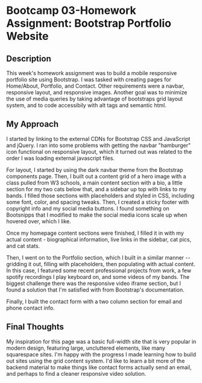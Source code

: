 # Bootcamp 03-Homework Assignment: Bootstrap Portfolio Website

## Description

This week's homework assignment was to build a mobile responsive portfolio site using Bootstrap. I was tasked with creating pages for Home/About, Portfolio, and Contact. Other requirements were a navbar, responsive layout, and responsive images. Another goal was to minimize the use of media queries by taking advantage of bootstraps grid layout system, and to code accessibily with alt tags and semantic html.
  
## My Approach

I started by linking to the external CDNs for Bootstrap CSS and JavaScript and jQuery. I ran into some problems with getting the navbar "hamburger" icon functional on responsive layout, which it turned out was related to the order I was loading external javascript files.

For layout, I started by using the dark navbar theme from the Bootstrap components page. Then, I built out a content grid of a hero image with a class pulled from W3 schools, a main content section with a bio, a little section for my two cats below that, and a sidebar up top with links to my bands. I filled those sections with placeholders and styled in CSS, including some font, color, and spacing tweaks. Then, I created a sticky footer with copyright info and my social media buttons. I found something on Bootsnipps that I modified to make the social media icons scale up when hovered over, which I like. 

Once my homepage content sections were finished, I filled it in with my actual content - biographical information, live links in the sidebar, cat pics, and cat stats.

Then, I went on to the Portfolio section, which I built in a similar manner -- gridding it out, filling with placeholders, then populating with actual content. In this case, I featured some recent professional projects from work, a few spotify recordings I play keyboard on, and some videos of my bands. The biggest challenge there was the responsive video iframe section, but I found a solution that I'm satisfied with from Bootstrap's documentation.

Finally, I built the contact form with a two column section for email and phone contact info.

## Final Thoughts

My inspiration for this page was a basic full-width site that is very popular in modern design, featuring large, uncluttered elements, like many squarespace sites. I'm happy with the progress I made learning how to build out sites using the grid content system. I'd like to learn a bit more of the backend material to make things like contact forms actually send an email, and perhaps to find a cleaner responsive video solution. 